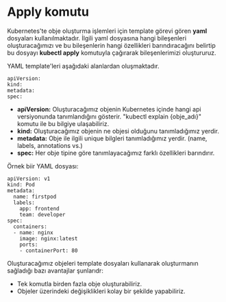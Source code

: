 
# Apply komutu

Kubernetes'te obje oluşturma işlemleri için template görevi gören **yaml** dosyaları kullanılmaktadır. İlgili yaml dosyasına hangi bileşenleri oluşturacağımızı ve bu bileşenlerin hangi özellikleri barındıracağını belirtip bu dosyayı **kubectl apply** komutuyla çağırarak bileşenlerimizi oluştururuz.

YAML template'leri aşağıdaki alanlardan oluşmaktadır.

```
apiVersion:
kind:
metadata:
spec:

```
- **apiVersion:** Oluşturacağımız objenin Kubernetes içinde hangi api versiyonunda tanımlandığını gösterir. "kubectl explain {obje_adı}" komutu ile bu bilgiye ulaşabiliriz.
- **kind:** Oluşturacağımız objenin ne objesi olduğunu tanımladığımız yerdir.
- **metadata:** Obje ile ilgili unique bilgleri tanımladığımız yerdir. (name, labels, annotations vs.)
- **spec:** Her obje tipine göre tanımlayacağımız farklı özellikleri barındırır. 


Örnek biir YAML dosyası:

```
apiVersion: v1
kind: Pod
metadata:
  name: firstpod
  labels:
    app: frontend
    team: developer
spec:
  containers:
  - name: nginx
    image: nginx:latest
    ports:
    - containerPort: 80

```
Oluşturacağımız objeleri template dosyaları kullanarak oluşturmanın sağladığı bazı avantajlar şunlarıdr:

- Tek  komutla birden fazla obje oluşturabiliriz.
- Objeler üzerindeki değişiklikleri kolay bir şekilde yapabiliriz.